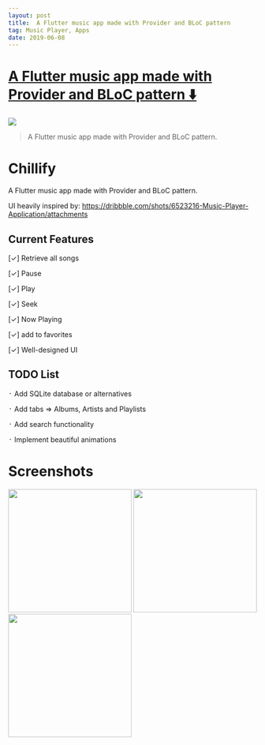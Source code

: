 ```yaml
---
layout: post
title:  A Flutter music app made with Provider and BLoC pattern
tag: Music Player, Apps
date: 2019-06-08
---
```


# [A Flutter music app made with Provider and BLoC pattern ️⬇️ ](http://github.com/KarimElghamry/chillify)  

![](https://flutterawesome.com/content/images/2019/06/chillify.jpg)
 
> A Flutter music app made with Provider and BLoC pattern.

 
# Chillify

A Flutter music app made with Provider and BLoC pattern.

UI heavily inspired by: https://dribbble.com/shots/6523216-Music-Player-Application/attachments

## Current Features
[✓] Retrieve all songs

[✓] Pause

[✓] Play

[✓] Seek

[✓] Now Playing

[✓] add to favorites

[✓] Well-designed UI


## TODO List
᛫ Add SQLite database or alternatives

᛫ Add tabs => Albums, Artists and Playlists

᛫ Add search functionality

᛫ Implement beautiful animations


# Screenshots


<img src="/first_screen.png" width="250"/> <img src="/second_screen.png" width="250"/> <img src="/third_screen.png" width="250"/>

